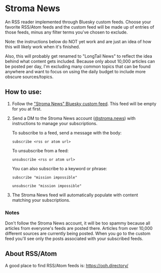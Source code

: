 # Stroma News

An RSS reader implemented through Bluesky custom feeds. Choose your favorite RSS/Atom feeds and the custom feed will be made up of entries of those feeds, minus any filter terms you've chosen to exclude.

Note: the instructions below do NOT yet work and are just an idea of how this will likely work when it's finished.

Also, this will probably get renamed to "LongTail News" to reflect the idea behind what content gets included. Because only about 10,000 articles can be posted per day, I'm excluding many common topics that can be found anywhere and want to focus on using the daily budget to include more obscure sources/topics.

## How to use:

1. Follow the ["Stroma News" Bluesky custom feed](https://bsky.app/profile/stroma.news/feed/stroma-news). This feed will be empty for you at first.

2. Send a DM to the Stroma News account ([@stroma.news](https://bsky.app/profile/stroma.news)) with instructions to manage your subscriptions.

   To subscribe to a feed, send a message with the body:

   `subscribe <rss or atom url>`

   To unsubscribe from a feed:

   `unsubscribe <rss or atom url>`

   You can also subscribe to a keyword or phrase:

   `subscribe "mission impossible"`

   `unsubscribe "mission impossible"`


3. The Stroma News feed will automatically populate with content matching your subscriptions.

### Notes

Don't follow the Stroma News account, it will be too spammy because all articles from everyone's feeds are posted there. Articles from over 10,000 different sources are currently being posted. When you go to the custom feed you'll see only the posts associated with your subscribed feeds.

## About RSS/Atom

A good place to find RSS/Atom feeds is: https://ooh.directory/
